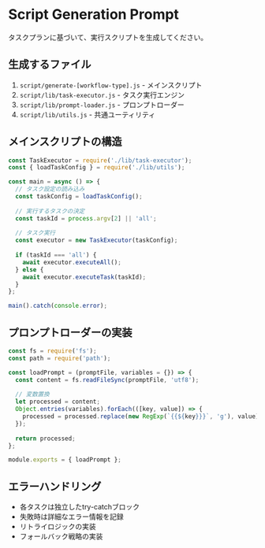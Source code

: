 # Script Generation Prompt

タスクプランに基づいて、実行スクリプトを生成してください。

## 生成するファイル
1. `script/generate-[workflow-type].js` - メインスクリプト
2. `script/lib/task-executor.js` - タスク実行エンジン
3. `script/lib/prompt-loader.js` - プロンプトローダー
4. `script/lib/utils.js` - 共通ユーティリティ

## メインスクリプトの構造
```javascript
const TaskExecutor = require('./lib/task-executor');
const { loadTaskConfig } = require('./lib/utils');

const main = async () => {
  // タスク設定の読み込み
  const taskConfig = loadTaskConfig();
  
  // 実行するタスクの決定
  const taskId = process.argv[2] || 'all';
  
  // タスク実行
  const executor = new TaskExecutor(taskConfig);
  
  if (taskId === 'all') {
    await executor.executeAll();
  } else {
    await executor.executeTask(taskId);
  }
};

main().catch(console.error);
```

## プロンプトローダーの実装
```javascript
const fs = require('fs');
const path = require('path');

const loadPrompt = (promptFile, variables = {}) => {
  const content = fs.readFileSync(promptFile, 'utf8');
  
  // 変数置換
  let processed = content;
  Object.entries(variables).forEach(([key, value]) => {
    processed = processed.replace(new RegExp(`{{${key}}}`, 'g'), value);
  });
  
  return processed;
};

module.exports = { loadPrompt };
```

## エラーハンドリング
- 各タスクは独立したtry-catchブロック
- 失敗時は詳細なエラー情報を記録
- リトライロジックの実装
- フォールバック戦略の実装